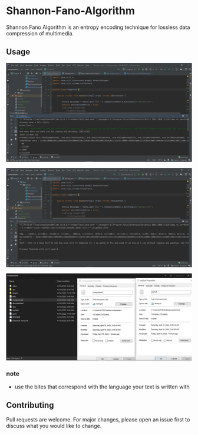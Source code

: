 # Shannon-Fano-Algorithm

Shannon Fano Algorithm is an entropy encoding technique for lossless data compression of multimedia.

## Usage

![first step](https://github.com/iLyasLarhdid/Shannon-Fano-Algorithm/blob/master/src/main/resources/imgs/01.JPG?raw=true)

![first step](https://github.com/iLyasLarhdid/Shannon-Fano-Algorithm/blob/master/src/main/resources/imgs/02.JPG?raw=true)

![first step](https://github.com/iLyasLarhdid/Shannon-Fano-Algorithm/blob/master/src/main/resources/imgs/03.JPG?raw=true)

### note
- use the bites that correspond with the language your text is written with

## Contributing
Pull requests are welcome. For major changes, please open an issue first to discuss what you would like to change.

